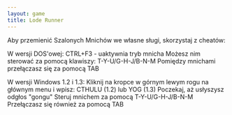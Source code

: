 ```yaml
---
layout: game
title: Lode Runner
---
```


Aby przemienić Szalonych Mnichów we własne sługi, skorzystaj z 
cheatów:

W wersji DOS'owej:
CTRL+F3	- uaktywnia tryb mnicha
Możesz nim sterować za pomocą klawiszy:
T-Y-U/G-H-J/B-N-M
Pomiędzy mnichami przełączasz się za pomocą TAB

W wersji Windows 1.2 i 1.3:
Kliknij na kropce w górnym lewym rogu na głównym menu i wpisz:
CTHULU (1.2) lub YOG (1.3)
Poczekaj, aż usłyszysz odgłos "gongu"
Steruj mnichem za pomocą T-Y-U/G-H-J/B-N-M
Przełączasz się również za pomocą TAB
